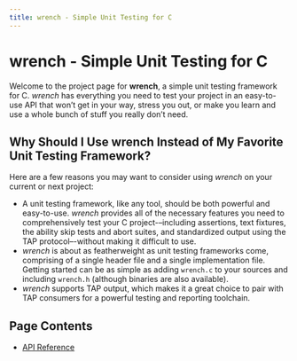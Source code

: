 ```yaml
---
title: wrench - Simple Unit Testing for C
---
```


wrench - Simple Unit Testing for C
==================================

Welcome to the project page for **wrench**, a simple unit testing framework for C. *wrench* has everything you need to test your project in an easy-to-use API that won’t get in your way, stress you out, or make you learn and use a whole bunch of stuff you really don’t need.

Why Should I Use wrench Instead of My Favorite Unit Testing Framework?
----------------------------------------------------------------------

Here are a few reasons you may want to consider using *wrench* on your current or next project:

- A unit testing framework, like any tool, should be both powerful and easy-to-use. *wrench* provides all of the necessary features you need to comprehensively test your C project-–including assertions, text fixtures, the ability skip tests and abort suites, and standardized output using the TAP protocol–-without making it difficult to use.
- *wrench* is about as featherweight as unit testing frameworks come, comprising of a single header file and a single implementation file. Getting started can be as simple as adding `wrench.c` to your sources and including `wrench.h` (although binaries are also available).
- *wrench* supports TAP output, which makes it a great choice to pair with TAP consumers for a powerful testing and reporting toolchain.

Page Contents
-------------

- [API Reference](api)